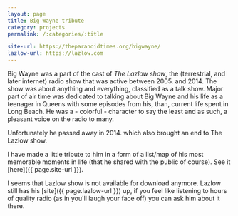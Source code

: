 ```yaml
---
layout: page
title: Big Wayne tribute
category: projects
permalink: /:categories/:title

site-url: https://theparanoidtimes.org/bigwayne/
lazlow-url: https://lazlow.com
---
```


Big Wayne was a part of the cast of _The Lazlow show_, the (terrestrial,
and later internet) radio show that was active between 2005. and 2014. 
The show was about anything and everything, classified as a talk show.
Major part of air time was dedicated to talking about Big Wayne and his
life as a teenager in Queens with some episodes from his, than, current
life spent in Long Beach. He was a - colorful - character to say the least
and as such, a pleasant voice on the radio to many.

Unfortunately he passed away in 2014. which also brought an end to The
Lazlow show.

I have made a little tribute to him in a form of a list/map of his
most memorable moments in life (that he shared with the public of course).
See it [here]({{ page.site-url }}).

I seems that Lazlow show is not available for download anymore. Lazlow
still has his [site]({{ page.lazlow-url }}) up, if you feel like listening
to hours of quality radio (as in you'll laugh your face off) you can ask
him about it there.
